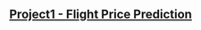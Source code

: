 ## [Project1 - Flight Price Prediction](https://github.com/aiswaryanair/Linear-Regression---Flight-Price-Prediction)
